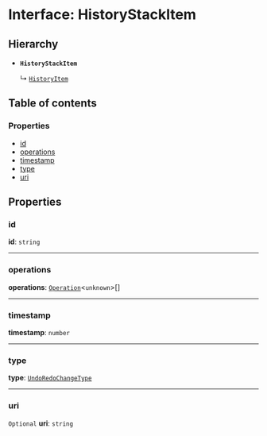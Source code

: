 # Interface: HistoryStackItem

## Hierarchy

* **`HistoryStackItem`**

  ↳ [`HistoryItem`](/en/auto-docs/free-history-plugin/interfaces/HistoryItem.md)

## Table of contents

### Properties

* [id](/en/auto-docs/free-history-plugin/interfaces/HistoryStackItem.md#id)
* [operations](/en/auto-docs/free-history-plugin/interfaces/HistoryStackItem.md#operations)
* [timestamp](/en/auto-docs/free-history-plugin/interfaces/HistoryStackItem.md#timestamp)
* [type](/en/auto-docs/free-history-plugin/interfaces/HistoryStackItem.md#type)
* [uri](/en/auto-docs/free-history-plugin/interfaces/HistoryStackItem.md#uri)

## Properties

### id

**id**: `string`

***

### operations

**operations**: [`Operation`](/en/auto-docs/free-history-plugin/interfaces/Operation.md)<`unknown`>\[]

***

### timestamp

**timestamp**: `number`

***

### type

**type**: [`UndoRedoChangeType`](/en/auto-docs/free-history-plugin/enums/UndoRedoChangeType.md)

***

### uri

`Optional` **uri**: `string`
